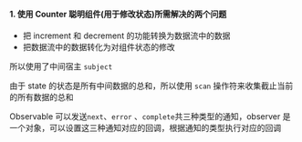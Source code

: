 #### 1. 使用 Counter 聪明组件(用于修改状态)所需解决的两个问题

- 把 increment 和 decrement 的功能转换为数据流中的数据
- 把数据流中的数据转化为对组件状态的修改

所以使用了中间宿主 `subject`

由于 state 的状态是所有中间数据的总和，所以使用 `scan` 操作符来收集截止当前的所有数据的总和

Observable 可以发送`next`、`error` 、`complete`共三种类型的通知，observer 是一个对象，可以设置这三种通知对应的回调，根据通知的类型执行对应的回调
